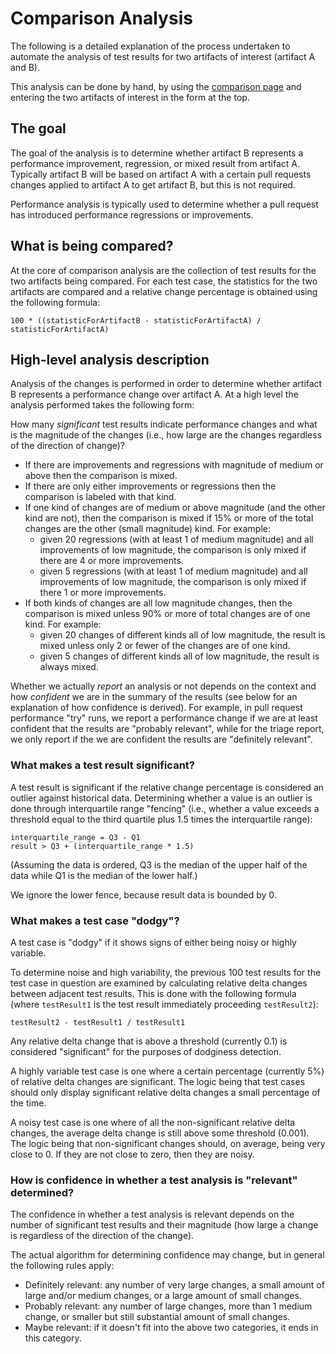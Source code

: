 # Comparison Analysis

The following is a detailed explanation of the process undertaken to automate the analysis of test results for two artifacts of interest (artifact A and B). 

This analysis can be done by hand, by using the [comparison page](https://perf.rust-lang.org/compare.html) and entering the two artifacts of interest in the form at the top.

## The goal

The goal of the analysis is to determine whether artifact B represents a performance improvement, regression, or mixed result from artifact A. Typically artifact B will be based on artifact A with a certain pull requests changes applied to artifact A to get artifact B, but this is not required.

Performance analysis is typically used to determine whether a pull request has introduced performance regressions or improvements.

## What is being compared?

At the core of comparison analysis are the collection of test results for the two artifacts being compared. For each test case, the statistics for the two artifacts are compared and a relative change percentage is obtained using the following formula:

```
100 * ((statisticForArtifactB - statisticForArtifactA) / statisticForArtifactA)
```

## High-level analysis description

Analysis of the changes is performed in order to determine whether artifact B represents a performance change over artifact A. At a high level the analysis performed takes the following form:

How many _significant_ test results indicate performance changes and what is the magnitude of the changes (i.e., how large are the changes regardless of the direction of change)?

* If there are improvements and regressions with magnitude of medium or above then the comparison is mixed.
* If there are only either improvements or regressions then the comparison is labeled with that kind.
* If one kind of changes are of medium or above magnitude (and the other kind are not), then the comparison is mixed if 15% or more of the total changes are the other (small magnitude) kind. For example:
  * given 20 regressions (with at least 1 of medium magnitude) and all improvements of low magnitude, the comparison is only mixed if there are 4 or more improvements.
  * given 5 regressions (with at least 1 of medium magnitude) and all improvements of low magnitude, the comparison is only mixed if there 1 or more improvements.
* If both kinds of changes are all low magnitude changes, then the comparison is mixed unless 90% or more of total changes are of one kind. For example:
  * given 20 changes of different kinds all of low magnitude, the result is mixed unless only 2 or fewer of the changes are of one kind.
  * given 5 changes of different kinds all of low magnitude, the result is always mixed.

Whether we actually _report_ an analysis or not depends on the context and how _confident_ we are in the summary of the results (see below for an explanation of how confidence is derived). For example, in pull request performance "try" runs, we report a performance change if we are at least confident that the results are "probably relevant", while for the triage report, we only report if the we are confident the results are "definitely relevant".

### What makes a test result significant?

A test result is significant if the relative change percentage is considered an outlier against historical data. Determining whether a value is an outlier is done through interquartile range "fencing" (i.e., whether a value exceeds a threshold equal to the third quartile plus 1.5 times the interquartile range):

```
interquartile_range = Q3 - Q1
result > Q3 + (interquartile_range * 1.5)
```

(Assuming the data is ordered, Q3 is the median of the upper half of the data while Q1 is the median of the lower half.)

We ignore the lower fence, because result data is bounded by 0.

### What makes a test case "dodgy"?

A test case is "dodgy" if it shows signs of either being noisy or highly variable.

To determine noise and high variability, the previous 100 test results for the test case in question are examined by calculating relative delta changes between adjacent test results. This is done with the following formula (where `testResult1` is the test result immediately proceeding `testResult2`):

```
testResult2 - testResult1 / testResult1
```

Any relative delta change that is above a threshold (currently 0.1) is considered "significant" for the purposes of dodginess detection.

A highly variable test case is one where a certain percentage (currently 5%) of relative delta changes are significant. The logic being that test cases should only display significant relative delta changes a small percentage of the time.

A noisy test case is one where of all the non-significant relative delta changes, the average delta change is still above some threshold (0.001). The logic being that non-significant changes should, on average, being very close to 0. If they are not close to zero, then they are noisy.

### How is confidence in whether a test analysis is "relevant" determined?

The confidence in whether a test analysis is relevant depends on the number of significant test results and their magnitude (how large a change is regardless of the direction of the change).

The actual algorithm for determining confidence may change, but in general the following rules apply:
* Definitely relevant: any number of very large changes, a small amount of large and/or medium changes, or a large amount of small changes.
* Probably relevant: any number of large changes, more than 1 medium change, or smaller but still substantial amount of small changes.
* Maybe relevant: if it doesn't fit into the above two categories, it ends in this category.
